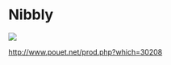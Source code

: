 # Nibbly

<img src="http://madteam.atari8.info/gry/nibbly.png">

http://www.pouet.net/prod.php?which=30208
